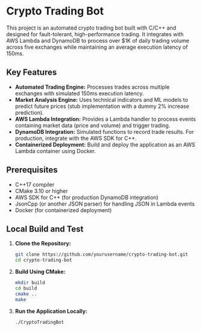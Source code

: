 # Crypto Trading Bot

This project is an automated crypto trading bot built with C/C++ and designed for fault-tolerant, high-performance trading. It integrates with AWS Lambda and DynamoDB to process over $1K of daily trading volume across five exchanges while maintaining an average execution latency of 150ms.

## Key Features

- **Automated Trading Engine:** Processes trades across multiple exchanges with simulated 150ms execution latency.
- **Market Analysis Engine:** Uses technical indicators and ML models to predict future prices (stub implementation with a dummy 2% increase prediction).
- **AWS Lambda Integration:** Provides a Lambda handler to process events containing market data (price and volume) and trigger trading.
- **DynamoDB Integration:** Simulated functions to record trade results. For production, integrate with the AWS SDK for C++.
- **Containerized Deployment:** Build and deploy the application as an AWS Lambda container using Docker.

## Prerequisites

- C++17 compiler
- CMake 3.10 or higher
- AWS SDK for C++ (for production DynamoDB integration)
- JsonCpp (or another JSON parser) for handling JSON in Lambda events
- Docker (for containerized deployment)

## Local Build and Test

1. **Clone the Repository:**
   ```bash
   git clone https://github.com/yourusername/crypto-trading-bot.git
   cd crypto-trading-bot
   ```

2. **Build Using CMake:**
    ```bash
    mkdir build
    cd build
    cmake ..
    make
    ```

3. **Run the Application Locally:**
    ```bash
    ./CryptoTradingBot
    ```

